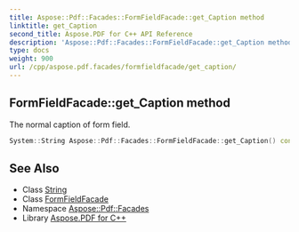 ```yaml
---
title: Aspose::Pdf::Facades::FormFieldFacade::get_Caption method
linktitle: get_Caption
second_title: Aspose.PDF for C++ API Reference
description: 'Aspose::Pdf::Facades::FormFieldFacade::get_Caption method. The normal caption of form field in C++.'
type: docs
weight: 900
url: /cpp/aspose.pdf.facades/formfieldfacade/get_caption/
---
```

## FormFieldFacade::get_Caption method


The normal caption of form field.

```cpp
System::String Aspose::Pdf::Facades::FormFieldFacade::get_Caption() const
```

## See Also

* Class [String](../../../system/string/)
* Class [FormFieldFacade](../)
* Namespace [Aspose::Pdf::Facades](../../)
* Library [Aspose.PDF for C++](../../../)
